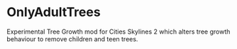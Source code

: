 # OnlyAdultTrees
Experimental Tree Growth mod for Cities Skylines 2 which alters tree growth behaviour to remove children and teen trees.
